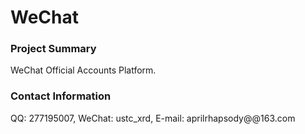 # WeChat

### Project Summary
WeChat Official Accounts Platform.

### Contact Information
QQ: 277195007, WeChat: ustc_xrd, E-mail: aprilrhapsody@@163.com

